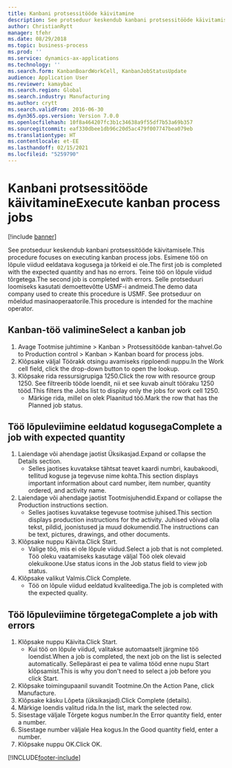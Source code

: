 ```yaml
---
title: Kanbani protsessitööde käivitamine
description: See protseduur keskendub kanbani protsessitööde käivitamisele.
author: ChristianRytt
manager: tfehr
ms.date: 08/29/2018
ms.topic: business-process
ms.prod: ''
ms.service: dynamics-ax-applications
ms.technology: ''
ms.search.form: KanbanBoardWorkCell, KanbanJobStatusUpdate
audience: Application User
ms.reviewer: kamaybac
ms.search.region: Global
ms.search.industry: Manufacturing
ms.author: crytt
ms.search.validFrom: 2016-06-30
ms.dyn365.ops.version: Version 7.0.0
ms.openlocfilehash: 10f8a464207fc3b1c34638a9f55df7b53a69b357
ms.sourcegitcommit: eaf330dbee1db96c20d5ac479f007747bea079eb
ms.translationtype: HT
ms.contentlocale: et-EE
ms.lasthandoff: 02/15/2021
ms.locfileid: "5259790"
---
```

# <a name="execute-kanban-process-jobs"></a><span data-ttu-id="bfe57-103">Kanbani protsessitööde käivitamine</span><span class="sxs-lookup"><span data-stu-id="bfe57-103">Execute kanban process jobs</span></span>

[!include [banner](../../includes/banner.md)]

<span data-ttu-id="bfe57-104">See protseduur keskendub kanbani protsessitööde käivitamisele.</span><span class="sxs-lookup"><span data-stu-id="bfe57-104">This procedure focuses on executing kanban process jobs.</span></span> <span data-ttu-id="bfe57-105">Esimene töö on lõpule viidud eeldatava kogusega ja tõrkeid ei ole.</span><span class="sxs-lookup"><span data-stu-id="bfe57-105">The first job is completed with the expected quantity and has no errors.</span></span> <span data-ttu-id="bfe57-106">Teine töö on lõpule viidud tõrgetega.</span><span class="sxs-lookup"><span data-stu-id="bfe57-106">The second job is completed with errors.</span></span> <span data-ttu-id="bfe57-107">Selle protseduuri loomiseks kasutati demoettevõtte USMF-i andmeid.</span><span class="sxs-lookup"><span data-stu-id="bfe57-107">The demo data company used to create this procedure is USMF.</span></span> <span data-ttu-id="bfe57-108">See protseduur on mõeldud masinaoperaatorile.</span><span class="sxs-lookup"><span data-stu-id="bfe57-108">This procedure is intended for the machine operator.</span></span>


## <a name="select-a-kanban-job"></a><span data-ttu-id="bfe57-109">Kanban-töö valimine</span><span class="sxs-lookup"><span data-stu-id="bfe57-109">Select a kanban job</span></span>
1. <span data-ttu-id="bfe57-110">Avage Tootmise juhtimine > Kanban > Protsessitööde kanban-tahvel.</span><span class="sxs-lookup"><span data-stu-id="bfe57-110">Go to Production control > Kanban > Kanban board for process jobs.</span></span>
2. <span data-ttu-id="bfe57-111">Klõpsake väljal Töörakk otsingu avamiseks ripploendi nuppu.</span><span class="sxs-lookup"><span data-stu-id="bfe57-111">In the Work cell field, click the drop-down button to open the lookup.</span></span>
3. <span data-ttu-id="bfe57-112">Klõpsake rida ressursigrupiga 1250.</span><span class="sxs-lookup"><span data-stu-id="bfe57-112">Click the row with resource group 1250.</span></span> <span data-ttu-id="bfe57-113">See filtreerib tööde loendit, nii et see kuvab ainult tööraku 1250 tööd.</span><span class="sxs-lookup"><span data-stu-id="bfe57-113">This filters the Jobs list to display only the jobs for work cell 1250.</span></span>
    * <span data-ttu-id="bfe57-114">Märkige rida, millel on olek Plaanitud töö.</span><span class="sxs-lookup"><span data-stu-id="bfe57-114">Mark the row that has the Planned job status.</span></span>  

## <a name="complete-a-job-with-expected-quantity"></a><span data-ttu-id="bfe57-115">Töö lõpuleviimine eeldatud kogusega</span><span class="sxs-lookup"><span data-stu-id="bfe57-115">Complete a job with expected quantity</span></span>
1. <span data-ttu-id="bfe57-116">Laiendage või ahendage jaotist Üksikasjad.</span><span class="sxs-lookup"><span data-stu-id="bfe57-116">Expand or collapse the Details section.</span></span>
    * <span data-ttu-id="bfe57-117">Selles jaotises kuvatakse tähtsat teavet kaardi numbri, kaubakoodi, tellitud koguse ja tegevuse nime kohta.</span><span class="sxs-lookup"><span data-stu-id="bfe57-117">This section displays important information about card number, item number, quantity ordered, and activity name.</span></span>  
2. <span data-ttu-id="bfe57-118">Laiendage või ahendage jaotist Tootmisjuhendid.</span><span class="sxs-lookup"><span data-stu-id="bfe57-118">Expand or collapse the Production instructions section.</span></span>
    * <span data-ttu-id="bfe57-119">Selles jaotises kuvatakse tegevuse tootmise juhised.</span><span class="sxs-lookup"><span data-stu-id="bfe57-119">This section displays production instructions for the activity.</span></span> <span data-ttu-id="bfe57-120">Juhised võivad olla tekst, pildid, joonistused ja muud dokumendid.</span><span class="sxs-lookup"><span data-stu-id="bfe57-120">The instructions can be text, pictures, drawings, and other documents.</span></span>  
3. <span data-ttu-id="bfe57-121">Klõpsake nuppu Käivita.</span><span class="sxs-lookup"><span data-stu-id="bfe57-121">Click Start.</span></span>
    * <span data-ttu-id="bfe57-122">Valige töö, mis ei ole lõpule viidud.</span><span class="sxs-lookup"><span data-stu-id="bfe57-122">Select a job that is not completed.</span></span> <span data-ttu-id="bfe57-123">Töö oleku vaatamiseks kasutage väljal Töö olek olevaid olekuikoone.</span><span class="sxs-lookup"><span data-stu-id="bfe57-123">Use status icons in the Job status field to view job status.</span></span>      
4. <span data-ttu-id="bfe57-124">Klõpsake valikut Valmis.</span><span class="sxs-lookup"><span data-stu-id="bfe57-124">Click Complete.</span></span>
    * <span data-ttu-id="bfe57-125">Töö on lõpule viidud eeldatud kvaliteediga.</span><span class="sxs-lookup"><span data-stu-id="bfe57-125">The job is completed with the expected quality.</span></span>  

## <a name="complete-a-job-with-errors"></a><span data-ttu-id="bfe57-126">Töö lõpuleviimine tõrgetega</span><span class="sxs-lookup"><span data-stu-id="bfe57-126">Complete a job with errors</span></span>
1. <span data-ttu-id="bfe57-127">Klõpsake nuppu Käivita.</span><span class="sxs-lookup"><span data-stu-id="bfe57-127">Click Start.</span></span>
    * <span data-ttu-id="bfe57-128">Kui töö on lõpule viidud, valitakse automaatselt järgmine töö loendist.</span><span class="sxs-lookup"><span data-stu-id="bfe57-128">When a job is completed, the next job on the list is selected automatically.</span></span> <span data-ttu-id="bfe57-129">Sellepärast ei pea te valima tööd enne nupu Start klõpsamist.</span><span class="sxs-lookup"><span data-stu-id="bfe57-129">This is why you don't need to select a job before you click Start.</span></span>  
2. <span data-ttu-id="bfe57-130">Klõpsake toimingupaanil suvandit Tootmine.</span><span class="sxs-lookup"><span data-stu-id="bfe57-130">On the Action Pane, click Manufacture.</span></span>
3. <span data-ttu-id="bfe57-131">Klõpsake käsku Lõpeta (üksikasjad).</span><span class="sxs-lookup"><span data-stu-id="bfe57-131">Click Complete (details).</span></span>
4. <span data-ttu-id="bfe57-132">Märkige loendis valitud rida.</span><span class="sxs-lookup"><span data-stu-id="bfe57-132">In the list, mark the selected row.</span></span>
5. <span data-ttu-id="bfe57-133">Sisestage väljale Tõrgete kogus number.</span><span class="sxs-lookup"><span data-stu-id="bfe57-133">In the Error quantity field, enter a number.</span></span>
6. <span data-ttu-id="bfe57-134">Sisestage number väljale Hea kogus.</span><span class="sxs-lookup"><span data-stu-id="bfe57-134">In the Good quantity field, enter a number.</span></span>
7. <span data-ttu-id="bfe57-135">Klõpsake nuppu OK.</span><span class="sxs-lookup"><span data-stu-id="bfe57-135">Click OK.</span></span>



[!INCLUDE[footer-include](../../../includes/footer-banner.md)]